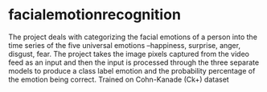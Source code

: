 # facialemotionrecognition
The project deals with categorizing the facial emotions of a person into the time series of the five universal emotions –happiness, surprise, anger, disgust, fear. The project takes the image pixels captured from the video feed as an input and then the input is processed through the three separate models to produce a class label emotion and the probability percentage of the emotion being correct. 
Trained on Cohn-Kanade (Ck+) dataset
